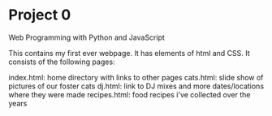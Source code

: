 # Project 0

Web Programming with Python and JavaScript

This contains my first ever webpage. It has elements of html and CSS. It consists of the following pages:

index.html: home directory with links to other pages
cats.html: slide show of pictures of our foster cats
dj.html: link to DJ mixes and more dates/locations where they were made
recipes.html: food recipes i've collected over the years
